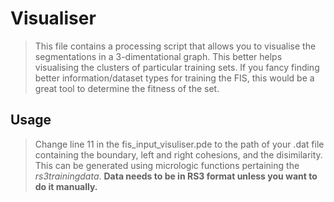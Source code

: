 # Visualiser
> This file contains a processing script that allows you to visualise the segmentations in a 3-dimentational graph. This better helps visualising the clusters of particular training sets. If you fancy finding better information/dataset types for training the FIS, this would be a great tool to determine the fitness of the set.

## Usage
> Change line 11 in the fis_input_visuliser.pde to the path of your .dat file containing the boundary, left and right cohesions, and the disimilarity.
> This can be generated using micrologic functions pertaining the *rs3trainingdata*.
> **Data needs to be in RS3 format unless you want to do it manually.**